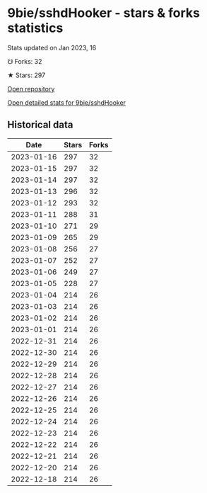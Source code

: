 # 9bie/sshdHooker - stars & forks statistics

Stats updated on Jan 2023, 16

☋ Forks: 32

★ Stars: 297

[Open repository](https://github.com/9bie/sshdHooker)

[Open detailed stats for 9bie/sshdHooker](https://reviewgithub.com/rep/9bie/sshdHooker)

## Historical data
| Date | Stars | Forks |
|------|-------|-------|
| 2023-01-16 | 297 | 32 | 
| 2023-01-15 | 297 | 32 | 
| 2023-01-14 | 297 | 32 | 
| 2023-01-13 | 296 | 32 | 
| 2023-01-12 | 293 | 32 | 
| 2023-01-11 | 288 | 31 | 
| 2023-01-10 | 271 | 29 | 
| 2023-01-09 | 265 | 29 | 
| 2023-01-08 | 256 | 27 | 
| 2023-01-07 | 252 | 27 | 
| 2023-01-06 | 249 | 27 | 
| 2023-01-05 | 228 | 27 | 
| 2023-01-04 | 214 | 26 | 
| 2023-01-03 | 214 | 26 | 
| 2023-01-02 | 214 | 26 | 
| 2023-01-01 | 214 | 26 | 
| 2022-12-31 | 214 | 26 | 
| 2022-12-30 | 214 | 26 | 
| 2022-12-29 | 214 | 26 | 
| 2022-12-28 | 214 | 26 | 
| 2022-12-27 | 214 | 26 | 
| 2022-12-26 | 214 | 26 | 
| 2022-12-25 | 214 | 26 | 
| 2022-12-24 | 214 | 26 | 
| 2022-12-23 | 214 | 26 | 
| 2022-12-22 | 214 | 26 | 
| 2022-12-21 | 214 | 26 | 
| 2022-12-20 | 214 | 26 | 
| 2022-12-18 | 214 | 26 | 

